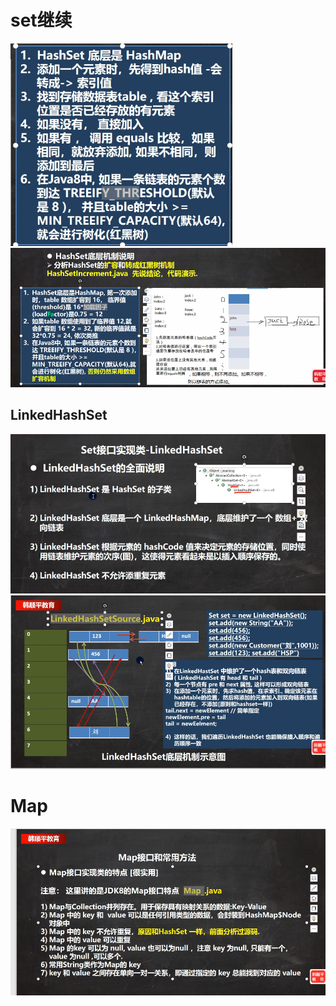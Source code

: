 # set继续
![输入图片说明](/imgs/2024-07-18/zyYMyEjB3P5qUhKa.png)
![输入图片说明](/imgs/2024-07-18/qkheI5p2t8gRdOgf.png)

## LinkedHashSet
![输入图片说明](/imgs/2024-07-18/iBPmgXs6QVSGiPfH.png)
![输入图片说明](/imgs/2024-07-18/pVAGYqogECdOvhN7.png)

# Map
![输入图片说明](/imgs/2024-07-18/wAE2sm7mDtB9Bdd5.png)
                                                                                                                     
<!--stackedit_data:
eyJoaXN0b3J5IjpbMTQ3ODQyNTA4NCw3ODcyMDIzNCwxMzAxNz
Q4NDA1LDQ0MzU1Mzg0MCwtMTY5NDg1NzQ3NCwtMTk3MDg0NTM1
MywtMTIwMzk2Njk0MV19
-->